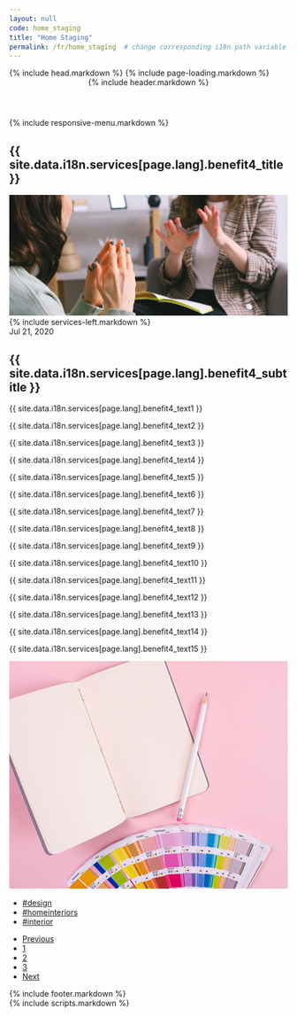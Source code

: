 ```yaml
--- 
layout: null 
code: home_staging 
title: "Home Staging" 
permalink: /fr/home_staging  # change corresponding i18n path variable if permalink changed here! 
---
```

<html lang="en">
 {% include head.markdown %} 
 <body>
 {% include page-loading.markdown %}
<div class="wrapper">
  <header class="header-bg">
    {% include header.markdown %}
  </header><!--header end-->
  {% include responsive-menu.markdown %}
  <section class="pager-section no-bg style2">
    <div class="container">
      <div class="pager-info">
        <div class="pg-title-head">
          <h2 class="m-0">{{ site.data.i18n.services[page.lang].benefit4_title }}</h2>
        </div>
      </div>
      <div class="pger-imgs no-seduo w-auto">
        <div class="abt-imgz"><img src="/assets/images/images_prestations_570x465_1_entete.png" alt="pager3"></div>
      </div><!--pger-imgs end-->
      <div class="clearfix"></div>
    </div>
  </section><!--pager-section end-->
  <section class="page-content pt-0">
    <div class="container">
      <div class="blog-single">
        <div class="row">
          {% include services-left.markdown %}
          <div class="col-lg-8">
            <div class="blog-post single">
              <div class="blog-info">
                <span id="current-date">Jul 21, 2020</span>
                <h2 class="blog-title">{{ site.data.i18n.services[page.lang].benefit4_subtitle }}</h2>
                <p>{{ site.data.i18n.services[page.lang].benefit4_text1 }}</p>
                <p>{{ site.data.i18n.services[page.lang].benefit4_text2 }}</p>
                <p>{{ site.data.i18n.services[page.lang].benefit4_text3 }}</p>
                <p>{{ site.data.i18n.services[page.lang].benefit4_text4 }}</p>
                <p>{{ site.data.i18n.services[page.lang].benefit4_text5 }}</p>
                <p>{{ site.data.i18n.services[page.lang].benefit4_text6 }}</p>
                <p>{{ site.data.i18n.services[page.lang].benefit4_text7 }}</p>
                <p>{{ site.data.i18n.services[page.lang].benefit4_text8 }}</p>
                <p>{{ site.data.i18n.services[page.lang].benefit4_text9 }}</p>
                <p>{{ site.data.i18n.services[page.lang].benefit4_text10 }}</p>
                <p>{{ site.data.i18n.services[page.lang].benefit4_text11 }}</p>
                <p>{{ site.data.i18n.services[page.lang].benefit4_text12 }}</p>
                <p>{{ site.data.i18n.services[page.lang].benefit4_text13 }}</p>
                <p>{{ site.data.i18n.services[page.lang].benefit4_text14 }}</p>
                <p>{{ site.data.i18n.services[page.lang].benefit4_text15 }}</p>
                <img src="/assets/images/images_prestations_570x465_5.png" alt="871x376" class="w-100">
              </div>
              <ul class="tags_list">
                <li>
                  <a href="#" title="">#design</a>
                </li>
                <li>
                  <a href="#" title="">#homeinteriors</a>
                </li>
                <li>
                  <a href="#" title="">#interior</a>
                </li>
              </ul><!--tags_liste end-->
              <div class="pagination-mint">
                <nav aria-label="Page navigation example">
                  <ul class="pagination">
                    <li class="page-item">
                      <a class="page-link prev" href="#">Previous</a>
                    </li>
                    <li class="page-item">
                      <a class="page-link active" href="#">1</a>
                    </li>
                    <li class="page-item">
                      <a class="page-link" href="#">2</a>
                    </li>
                    <li class="page-item">
                      <a class="page-link" href="#">3</a>
                    </li>
                    <li class="page-item">
                      <a class="page-link next" href="#">Next</a>
                    </li>
                  </ul>
                </nav>
              </div><!--pagination-mint end-->
            </div><!--blog-post single end-->
          </div>
        </div>
      </div><!--blog-single end-->
    </div>
  </section><!--page-content end-->
  <footer>
    {% include footer.markdown %}
  </footer><!--footer end-->
</div><!--wrapper end-->
{% include scripts.markdown %}

</body>

</html>